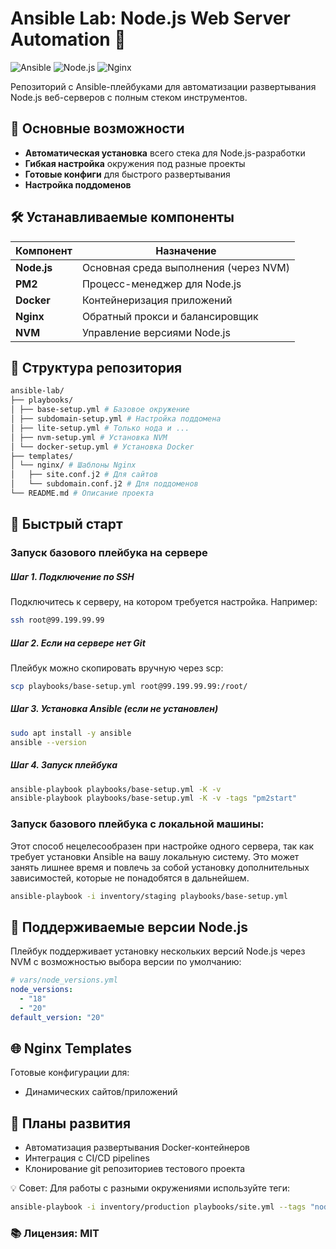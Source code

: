 # Ansible Lab: Node.js Web Server Automation 🚀

![Ansible](https://img.shields.io/badge/ansible-%231A1918.svg?style=for-the-badge&logo=ansible&logoColor=white)
![Node.js](https://img.shields.io/badge/Node.js-339933?style=for-the-badge&logo=nodedotjs&logoColor=white)
![Nginx](https://img.shields.io/badge/nginx-%23009639.svg?style=for-the-badge&logo=nginx&logoColor=white)

Репозиторий с Ansible-плейбуками для автоматизации развертывания Node.js веб-серверов с полным стеком инструментов.

## 🌟 Основные возможности

- **Автоматическая установка** всего стека для Node.js-разработки
- **Гибкая настройка** окружения под разные проекты
- **Готовые конфиги** для быстрого развертывания
- **Настройка поддоменов**

## 🛠️ Устанавливаемые компоненты

| Компонент       | Назначение                          |
|-----------------|-------------------------------------|
| **Node.js**     | Основная среда выполнения (через NVM) |
| **PM2**         | Процесс-менеджер для Node.js        |
| **Docker**      | Контейнеризация приложений          |
| **Nginx**       | Обратный прокси и балансировщик     |
| **NVM**         | Управление версиями Node.js         |

## 📂 Структура репозитория

```bash
ansible-lab/
├── playbooks/
│ ├── base-setup.yml # Базовое окружение
│ ├── subdomain-setup.yml # Настройка поддомена
│ ├── lite-setup.yml # Только нода и ...
│ ├── nvm-setup.yml # Установка NVM
│ └── docker-setup.yml # Установка Docker
├── templates/
│ └── nginx/ # Шаблоны Nginx
│   ├── site.conf.j2 # Для сайтов
│   └── subdomain.conf.j2 # Для поддоменов
└── README.md # Описание проекта
```

## 🚀 Быстрый старт

### Запуск базового плейбука на сервере

##### Шаг 1. Подключение по SSH
Подключитесь к серверу, на котором требуется настройка. Например:
```bash
ssh root@99.199.99.99
```

##### Шаг 2. Если на сервере нет Git
Плейбук можно скопировать вручную через scp:

```bash
scp playbooks/base-setup.yml root@99.199.99.99:/root/
```

##### Шаг 3. Установка Ansible (если не установлен)

```bash
sudo apt install -y ansible
ansible --version
```

##### Шаг 4. Запуск плейбука
```bash
ansible-playbook playbooks/base-setup.yml -K -v
ansible-playbook playbooks/base-setup.yml -K -v -tags "pm2start"
```

### Запуск базового плейбука с локальной машины:
Этот способ нецелесообразен при настройке одного сервера, так как требует установки Ansible на вашу локальную систему. Это может занять лишнее время и повлечь за собой установку дополнительных зависимостей, которые не понадобятся в дальнейшем.
```bash
ansible-playbook -i inventory/staging playbooks/base-setup.yml
```

## 🔧 Поддерживаемые версии Node.js

Плейбук поддерживает установку нескольких версий Node.js через NVM с возможностью выбора версии по умолчанию:

```yaml
# vars/node_versions.yml
node_versions:
  - "18"
  - "20"
default_version: "20"
```

## 🌐 Nginx Templates

Готовые конфигурации для:
- Динамических сайтов/приложений

## 🔮 Планы развития

- Автоматизация развертывания Docker-контейнеров
- Интеграция с CI/CD pipelines
- Клонирование git репозиториев тестового проекта

💡 Совет: Для работы с разными окружениями используйте теги:

```bash
ansible-playbook -i inventory/production playbooks/site.yml --tags "nodejs,nginx"
```

### 📚 Лицензия: MIT